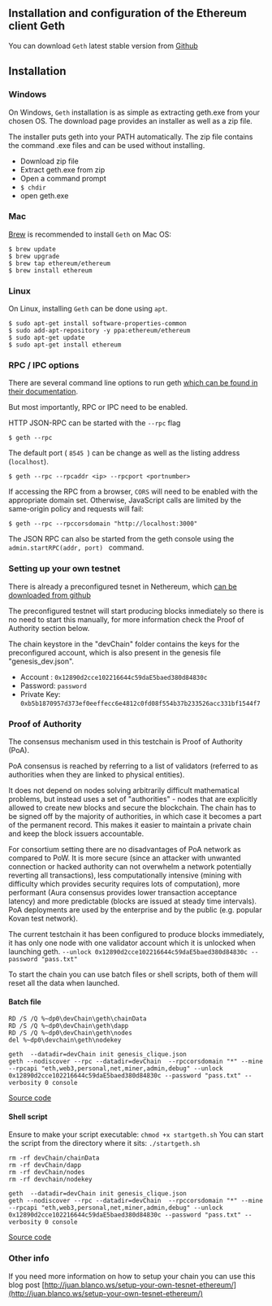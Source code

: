 ## Installation and configuration of the Ethereum client Geth

You can download ``` Geth ``` latest stable version from [Github](https://github.com/ethereum/go-ethereum/releases)

## Installation

 ### Windows

On Windows, ``` Geth ``` installation is as simple as extracting geth.exe from your chosen OS.
The download page provides an installer as well as a zip file. 

The installer puts geth into your PATH automatically. The zip file contains the command .exe files and can be used without installing.

- Download zip file
- Extract geth.exe from zip
- Open a command prompt
- ``` $ chdir ```
- open geth.exe

### Mac

[Brew](https://brew.sh/) is recommended to install ``` Geth ``` on Mac OS:
```
$ brew update
$ brew upgrade
$ brew tap ethereum/ethereum
$ brew install ethereum
```

### Linux

On Linux, installing ``` Geth ``` can be done using ``` apt ```.

```
$ sudo apt-get install software-properties-common
$ sudo add-apt-repository -y ppa:ethereum/ethereum
$ sudo apt-get update
$ sudo apt-get install ethereum
```

### RPC / IPC options

There are several command line options to run geth [which can be found in their documentation](https://github.com/ethereum/go-ethereum/wiki/Command-Line-Options).

But most importantly, RPC or IPC need to be enabled.

HTTP JSON-RPC can be started with the ``` --rpc ``` flag

```
$ geth --rpc
```
The default port ( ```8545 ```) can be change as well as the listing address (``` localhost ```).

```
$ geth --rpc --rpcaddr <ip> --rpcport <portnumber>
```
If accessing the RPC from a browser, ``` CORS ``` will need to be enabled with the appropriate domain set. Otherwise, JavaScript calls are limited by the same-origin policy and requests will fail:

```
$ geth --rpc --rpccorsdomain "http://localhost:3000"
```
The JSON RPC can also be started from the geth console using the ```admin.startRPC(addr, port) ``` command.

### Setting up your own testnet

There is already a preconfigured tesnet in Nethereum, which [can be downloaded from github](https://github.com/Nethereum/Nethereum/tree/master/testchain/clique)

The preconfigured testnet will start producing blocks inmediately so there is no need to start this manually, for more information check the Proof of Authority section below.

The chain keystore in the "devChain" folder contains the keys for the preconfigured account, which is also present in the genesis file "genesis_dev.json".

* Account : ``` 0x12890d2cce102216644c59daE5baed380d84830c ```
* Password: ``` password ```
* Private Key: ``` 0xb5b1870957d373ef0eeffecc6e4812c0fd08f554b37b233526acc331bf1544f7 ```

### Proof of Authority

The consensus mechanism used in this testchain is Proof of Authority (PoA).

PoA consensus is reached by referring to a list of validators (referred to as authorities when they are linked to physical entities).

It does not depend on nodes solving arbitrarily difficult mathematical problems, but instead uses a set of "authorities" - nodes that are explicitly allowed to create new blocks and secure the blockchain. The chain has to be signed off by the majority of authorities, in which case it becomes a part of the permanent record. This makes it easier to maintain a private chain and keep the block issuers accountable.

For consortium setting there are no disadvantages of PoA network as compared to PoW. It is more secure (since an attacker with unwanted connection or hacked authority can not overwhelm a network potentially reverting all transactions), less computationally intensive (mining with difficulty which provides security requires lots of computation), more performant (Aura consensus provides lower transaction acceptance latency) and more predictable (blocks are issued at steady time intervals). PoA deployments are used by the enterprise and by the public (e.g. popular Kovan test network).

The current testchain it has been configured to produce blocks immediately, it has only one node with one validator account which it is unlocked when launching geth. ```--unlock 0x12890d2cce102216644c59daE5baed380d84830c --password "pass.txt"```

To start the chain you can use batch files or shell scripts, both of them will reset all the data when launched.

#### Batch file

```
RD /S /Q %~dp0\devChain\geth\chainData
RD /S /Q %~dp0\devChain\geth\dapp
RD /S /Q %~dp0\devChain\geth\nodes
del %~dp0\devchain\geth\nodekey

geth  --datadir=devChain init genesis_clique.json
geth --nodiscover --rpc --datadir=devChain  --rpccorsdomain "*" --mine --rpcapi "eth,web3,personal,net,miner,admin,debug" --unlock 0x12890d2cce102216644c59daE5baed380d84830c --password "pass.txt" --verbosity 0 console

```
[Source code](https://github.com/Nethereum/Nethereum/edit/master/testchain/clique/startgeth.bat)

#### Shell script

Ensure to make your script executable: ` chmod +x startgeth.sh `
You can start the script from the directory where it sits: ` ./startgeth.sh `
```
rm -rf devChain/chainData
rm -rf devChain/dapp
rm -rf devChain/nodes
rm -rf devchain/nodekey

geth  --datadir=devChain init genesis_clique.json
geth --nodiscover --rpc --datadir=devChain  --rpccorsdomain "*" --mine --rpcapi "eth,web3,personal,net,miner,admin,debug" --unlock 0x12890d2cce102216644c59daE5baed380d84830c --password "pass.txt" --verbosity 0 console

```
[Source code](https://github.com/Nethereum/Nethereum/edit/master/testchain/clique/startgeth.sh)


### Other info
If you need more information on how to setup your chain you can use this blog post
[http://juan.blanco.ws/setup-your-own-tesnet-ethereum/](http://juan.blanco.ws/setup-your-own-tesnet-ethereum/)
